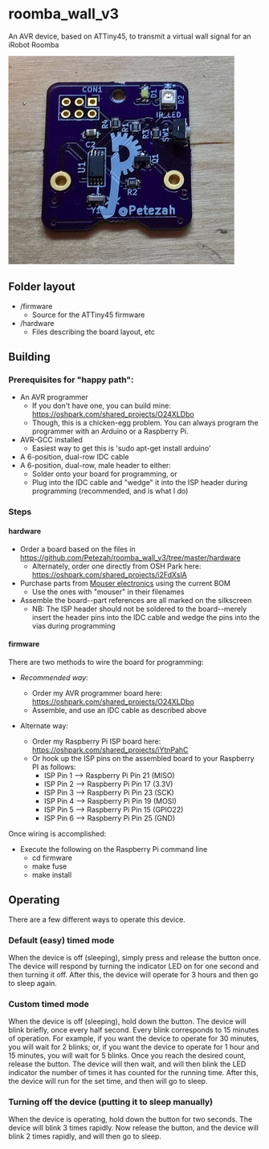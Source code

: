 # roomba_wall_v3

An AVR device, based on ATTiny45, to transmit a virtual wall signal for an iRobot Roomba

<img src="roomba_wall_v3.jpg"/>

## Folder layout

* /firmware
  * Source for the ATTiny45 firmware
* /hardware
  * Files describing the board layout, etc

## Building

### Prerequisites for "happy path":

* An AVR programmer
  * If you don't have one, you can build mine: https://oshpark.com/shared_projects/O24XLDbo
  * Though, this is a chicken-egg problem.  You can always program the programmer with an Arduino or a Raspberry Pi.
* AVR-GCC installed
  *  Easiest way to get this is 'sudo apt-get install arduino'
* A 6-position, dual-row IDC cable
* A 6-position, dual-row, male header to either:
  * Solder onto your board for programming, or
  * Plug into the IDC cable and "wedge" it into the ISP header during programming (recommended, and is what I do)

### Steps

#### hardware

* Order a board based on the files in https://github.com/Petezah/roomba_wall_v3/tree/master/hardware
  * Alternately, order one directly from OSH Park here: https://oshpark.com/shared_projects/i2FdXslA
* Purchase parts from [Mouser electronics](http://mouser.com) using the current BOM
  * Use the ones with "mouser" in their filenames
* Assemble the board--part references are all marked on the silkscreen
  * NB: The ISP header should not be soldered to the board--merely insert the header pins into the IDC cable and wedge the pins into the vias during programming

#### firmware

There are two methods to wire the board for programming:

* *Recommended way*:
  *  Order my AVR programmer board here: https://oshpark.com/shared_projects/O24XLDbo
  *  Assemble, and use an IDC cable as described above

* Alternate way: 
  *  Order my Raspberry Pi ISP board here: https://oshpark.com/shared_projects/iYtnPahC
  * Or hook up the ISP pins on the assembled board to your Raspberry PI as follows:
    * ISP Pin 1 --> Raspberry Pi Pin 21 (MISO)
    * ISP Pin 2 --> Raspberry Pi Pin 17 (3.3V)
    * ISP Pin 3 --> Raspberry Pi Pin 23 (SCK)
    * ISP Pin 4 --> Raspberry Pi Pin 19 (MOSI)
    * ISP Pin 5 --> Raspberry Pi Pin 15 (GPIO22)
    * ISP Pin 6 --> Raspberry Pi Pin 25 (GND)

Once wiring is accomplished:
* Execute the following on the Raspberry Pi command line
  * cd firmware
  * make fuse
  * make install

## Operating

There are a few different ways to operate this device.

### Default (easy) timed mode

When the device is off (sleeping), simply press and release the button once.  The device will respond by turning the indicator LED on for one second and then turning it off.  After this, the device will operate for 3 hours and then go to sleep again.

### Custom timed mode

When the device is off (sleeping), hold down the button.  The device will blink briefly, once every half second.  Every blink corresponds to 15 minutes of operation.  For example, if you want the device to operate for 30 minutes, you will wait for 2 blinks; or, if you want the device to operate for 1 hour and 15 minutes, you will wait for 5 blinks.  Once you reach the desired count, release the button.  The device will then wait, and will then blink the LED indicator the number of times it has counted for the running time.  After this, the device will run for the set time, and then will go to sleep.

### Turning off the device (putting it to sleep manually)

When the device is operating, hold down the button for two seconds.  The device will blink 3 times rapidly.  Now release the button, and the device will blink 2 times rapidly, and will then go to sleep.
